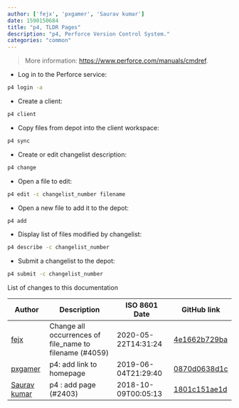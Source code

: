 ```yaml
---
author: ['fejx', 'pxgamer', 'Saurav kumar']
date: 1590150684
title: "p4, TLDR Pages"
description: "p4, Perforce Version Control System."
categories: "common"
---
```

> More information: <https://www.perforce.com/manuals/cmdref>.

- Log in to the Perforce service:

```bash
p4 login -a
```

- Create a client:

```bash
p4 client
```

- Copy files from depot into the client workspace:

```bash
p4 sync
```

- Create or edit changelist description:

```bash
p4 change
```

- Open a file to edit:

```bash
p4 edit -c changelist_number filename
```

- Open a new file to add it to the depot:

```bash
p4 add
```

- Display list of files modified by changelist:

```bash
p4 describe -c changelist_number
```

- Submit a changelist to the depot:

```bash
p4 submit -c changelist_number
```
List of changes to this documentation


Author | Description | ISO 8601 Date | GitHub link
------|-----|-----|-----
[fejx](mailto:florian.jhn@gmail.com) | Change all occurrences of file_name to filename (#4059) | 2020-05-22T14:31:24 | [4e1662b729ba](https://github.com/tldr-pages/tldr/commit/4e1662b729ba2bc23f7c12f606d41a86a613f8ea)
[pxgamer](mailto:owzie123@gmail.com) | p4: add link to homepage | 2019-06-04T21:29:40 | [0870d0638d1c](https://github.com/tldr-pages/tldr/commit/0870d0638d1c573fd2cfbe5235fddca1e2a3e8ff)
[Saurav kumar](mailto:saurav24007@gmail.com) | p4 : add page (#2403) | 2018-10-09T00:05:13 | [1801c151ae1d](https://github.com/tldr-pages/tldr/commit/1801c151ae1d073d76883733594a472f9a8cdcbc)

